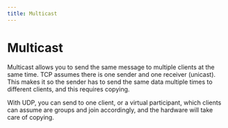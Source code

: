 ```yaml
---
title: Multicast
---
```


# Multicast

Multicast allows you to send the same message to multiple clients at the same time. TCP assumes there is one sender and one receiver (unicast). This makes it so the sender has to send the same data multiple times to different clients, and this requires copying.

With UDP, you can send to one client, or a virtual participant, which clients can assume are groups and join accordingly, and the hardware will take care of copying.
